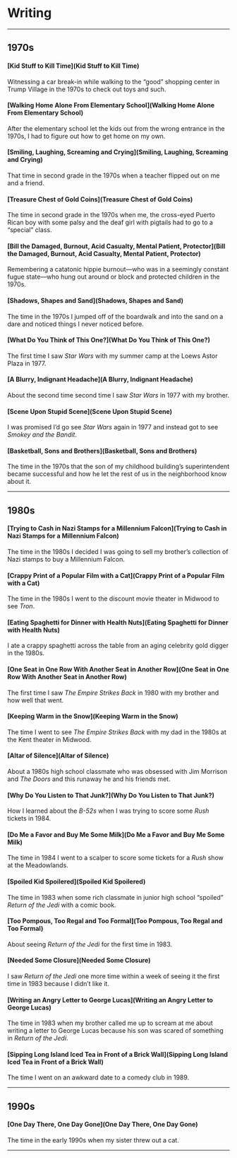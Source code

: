 # Writing

***

## 1970s

#### [Kid Stuff to Kill Time](Kid Stuff to Kill Time)
Witnessing a car break-in while walking to the “good” shopping center in Trump Village in the 1970s to check out toys and such.

#### [Walking Home Alone From Elementary School](Walking Home Alone From Elementary School)
After the elementary school let the kids out from the wrong entrance in the 1970s, I had to figure out how to get home on my own.

#### [Smiling, Laughing, Screaming and Crying](Smiling, Laughing, Screaming and Crying)
That time in second grade in the 1970s when a teacher flipped out on me and a friend.

#### [Treasure Chest of Gold Coins](Treasure Chest of Gold Coins)
The time in second grade in the 1970s when me, the cross-eyed Puerto Rican boy with some palsy and the deaf girl with pigtails had to go to a “special” class.

#### [Bill the Damaged, Burnout, Acid Casualty, Mental Patient, Protector](Bill the Damaged, Burnout, Acid Casualty, Mental Patient, Protector)
Remembering a catatonic hippie burnout—who was in a seemingly constant fugue state—who hung out around or block and protected children in the 1970s.

#### [Shadows, Shapes and Sand](Shadows, Shapes and Sand)
The time in the 1970s I jumped off of the boardwalk and into the sand on a dare and noticed things I never noticed before.

#### [What Do You Think of This One?](What Do You Think of This One?)
The first time I saw *Star Wars* with my summer camp at the Loews Astor Plaza in 1977.

#### [A Blurry, Indignant Headache](A Blurry, Indignant Headache)
About the second time second time I saw *Star Wars* in 1977 with my brother.

#### [Scene Upon Stupid Scene](Scene Upon Stupid Scene)
I was promised I’d go see *Star Wars* again in 1977 and instead got to see *Smokey and the Bandit*.

#### [Basketball, Sons and Brothers](Basketball, Sons and Brothers)
The time in the 1970s that the son of my childhood building’s superintendent became successful and how he let the rest of us in the neighborhood know about it.

***

## 1980s

#### [Trying to Cash in Nazi Stamps for a Millennium Falcon](Trying to Cash in Nazi Stamps for a Millennium Falcon)
The time in the 1980s I decided I was going to sell my brother’s collection of Nazi stamps to buy a Millennium Falcon.

#### [Crappy Print of a Popular Film with a Cat](Crappy Print of a Popular Film with a Cat)
The time in the 1980s I went to the discount movie theater in Midwood to see *Tron*.

#### [Eating Spaghetti for Dinner with Health Nuts](Eating Spaghetti for Dinner with Health Nuts)
I ate a crappy spaghetti across the table from an aging celebrity gold digger in the 1980s.

#### [One Seat in One Row With Another Seat in Another Row](One Seat in One Row With Another Seat in Another Row)
The first time I saw *The Empire Strikes Back* in 1980 with my brother and how well that went.

#### [Keeping Warm in the Snow](Keeping Warm in the Snow)
The time I went to see *The Empire Strikes Back* with my dad in the 1980s at the Kent theater in Midwood.

#### [Altar of Silence](Altar of Silence)
About a 1980s high school classmate who was obsessed with Jim Morrison and *The Doors* and this runaway he and his friends met.

#### [Why Do You Listen to That Junk?](Why Do You Listen to That Junk?)
How I learned about the *B-52s* when I was trying to score some *Rush* tickets in 1984.

#### [Do Me a Favor and Buy Me Some Milk](Do Me a Favor and Buy Me Some Milk)
The time in 1984 I went to a scalper to score some tickets for a *Rush* show at the Meadowlands.

#### [Spoiled Kid Spoilered](Spoiled Kid Spoilered)
The time in 1983 when some rich classmate in junior high school “spoiled” *Return of the Jedi* with a comic book.

#### [Too Pompous, Too Regal and Too Formal](Too Pompous, Too Regal and Too Formal)
About seeing *Return of the Jedi* for the first time in 1983.

#### [Needed Some Closure](Needed Some Closure)
I saw *Return of the Jedi* one more time within a week of seeing it the first time in 1983 because I didn’t like it.

#### [Writing an Angry Letter to George Lucas](Writing an Angry Letter to George Lucas)
The time in 1983 when my brother called me up to scream at me about writing a letter to George Lucas because his son was scared of something in *Return of the Jedi*.

#### [Sipping Long Island Iced Tea in Front of a Brick Wall](Sipping Long Island Iced Tea in Front of a Brick Wall)
The time I went on an awkward date to a comedy club in 1989.

***

## 1990s

#### [One Day There, One Day Gone](One Day There, One Day Gone)
The time in the early 1990s when my sister threw out a cat.

***

